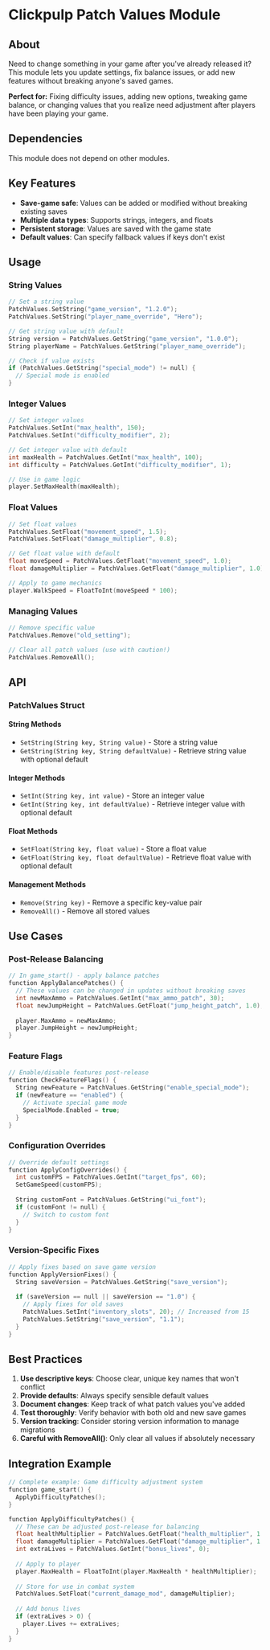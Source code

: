 # Clickpulp Patch Values Module

## About

Need to change something in your game after you've already released it? This module lets you update settings, fix balance issues, or add new features without breaking anyone's saved games.

**Perfect for:** Fixing difficulty issues, adding new options, tweaking game balance, or changing values that you realize need adjustment after players have been playing your game.

## Dependencies

This module does not depend on other modules.

## Key Features

* **Save-game safe**: Values can be added or modified without breaking existing saves
* **Multiple data types**: Supports strings, integers, and floats
* **Persistent storage**: Values are saved with the game state
* **Default values**: Can specify fallback values if keys don't exist

## Usage

### String Values

```c
// Set a string value
PatchValues.SetString("game_version", "1.2.0");
PatchValues.SetString("player_name_override", "Hero");

// Get string value with default
String version = PatchValues.GetString("game_version", "1.0.0");
String playerName = PatchValues.GetString("player_name_override");

// Check if value exists
if (PatchValues.GetString("special_mode") != null) {
  // Special mode is enabled
}
```

### Integer Values

```c
// Set integer values
PatchValues.SetInt("max_health", 150);
PatchValues.SetInt("difficulty_modifier", 2);

// Get integer value with default
int maxHealth = PatchValues.GetInt("max_health", 100);
int difficulty = PatchValues.GetInt("difficulty_modifier", 1);

// Use in game logic
player.SetMaxHealth(maxHealth);
```

### Float Values

```c
// Set float values  
PatchValues.SetFloat("movement_speed", 1.5);
PatchValues.SetFloat("damage_multiplier", 0.8);

// Get float value with default
float moveSpeed = PatchValues.GetFloat("movement_speed", 1.0);
float damageMultiplier = PatchValues.GetFloat("damage_multiplier", 1.0);

// Apply to game mechanics
player.WalkSpeed = FloatToInt(moveSpeed * 100);
```

### Managing Values

```c
// Remove specific value
PatchValues.Remove("old_setting");

// Clear all patch values (use with caution!)
PatchValues.RemoveAll();
```

## API

### PatchValues Struct

#### String Methods

* `SetString(String key, String value)` - Store a string value
* `GetString(String key, String defaultValue)` - Retrieve string value with optional default

#### Integer Methods

* `SetInt(String key, int value)` - Store an integer value
* `GetInt(String key, int defaultValue)` - Retrieve integer value with optional default

#### Float Methods

* `SetFloat(String key, float value)` - Store a float value  
* `GetFloat(String key, float defaultValue)` - Retrieve float value with optional default

#### Management Methods

* `Remove(String key)` - Remove a specific key-value pair
* `RemoveAll()` - Remove all stored values

## Use Cases

### Post-Release Balancing

```c
// In game_start() - apply balance patches
function ApplyBalancePatches() {
  // These values can be changed in updates without breaking saves
  int newMaxAmmo = PatchValues.GetInt("max_ammo_patch", 30);
  float newJumpHeight = PatchValues.GetFloat("jump_height_patch", 1.0);
  
  player.MaxAmmo = newMaxAmmo;
  player.JumpHeight = newJumpHeight;
}
```

### Feature Flags

```c
// Enable/disable features post-release
function CheckFeatureFlags() {
  String newFeature = PatchValues.GetString("enable_special_mode");
  if (newFeature == "enabled") {
    // Activate special game mode
    SpecialMode.Enabled = true;
  }
}
```

### Configuration Overrides

```c
// Override default settings
function ApplyConfigOverrides() {
  int customFPS = PatchValues.GetInt("target_fps", 60);
  SetGameSpeed(customFPS);
  
  String customFont = PatchValues.GetString("ui_font");
  if (customFont != null) {
    // Switch to custom font
  }
}
```

### Version-Specific Fixes

```c
// Apply fixes based on save game version
function ApplyVersionFixes() {
  String saveVersion = PatchValues.GetString("save_version");
  
  if (saveVersion == null || saveVersion == "1.0") {
    // Apply fixes for old saves
    PatchValues.SetInt("inventory_slots", 20); // Increased from 15
    PatchValues.SetString("save_version", "1.1");
  }
}
```

## Best Practices

1. **Use descriptive keys**: Choose clear, unique key names that won't conflict
2. **Provide defaults**: Always specify sensible default values
3. **Document changes**: Keep track of what patch values you've added
4. **Test thoroughly**: Verify behavior with both old and new save games
5. **Version tracking**: Consider storing version information to manage migrations
6. **Careful with RemoveAll()**: Only clear all values if absolutely necessary

## Integration Example

```c
// Complete example: Game difficulty adjustment system
function game_start() {
  ApplyDifficultyPatches();
}

function ApplyDifficultyPatches() {
  // These can be adjusted post-release for balancing
  float healthMultiplier = PatchValues.GetFloat("health_multiplier", 1.0);
  float damageMultiplier = PatchValues.GetFloat("damage_multiplier", 1.0);
  int extraLives = PatchValues.GetInt("bonus_lives", 0);
  
  // Apply to player
  player.MaxHealth = FloatToInt(player.MaxHealth * healthMultiplier);
  
  // Store for use in combat system
  PatchValues.SetFloat("current_damage_mod", damageMultiplier);
  
  // Add bonus lives
  if (extraLives > 0) {
    player.Lives += extraLives;
  }
}
```
